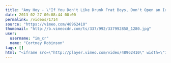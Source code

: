 ```yaml
---
title: "Amy Hoy - \"If You Don't Like Drunk Frat Boys, Don't Open an Irish Pub...\" - MicroConf 2012"
date: 2013-02-27 00:08:44 00:00
permalink: /videos/1714
source: "https://vimeo.com/48962410"
thumbnail: "http://b.vimeocdn.com/ts/337/992/337992858_1280.jpg"
user:
  username: "im_cr"
  name: "Cortney Robinson"
tags: []
html: "<iframe src=\"http://player.vimeo.com/video/48962410\" width=\"1280\" height=\"720\" frameborder=\"0\" webkitAllowFullScreen mozallowfullscreen allowFullScreen></iframe>"
---
```


